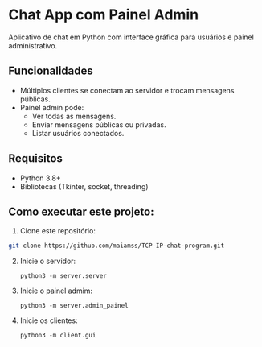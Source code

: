 # Chat App com Painel Admin

Aplicativo de chat em Python com interface gráfica para usuários e painel administrativo.

## Funcionalidades

- Múltiplos clientes se conectam ao servidor e trocam mensagens públicas.
- Painel admin pode:
  - Ver todas as mensagens.
  - Enviar mensagens públicas ou privadas.
  - Listar usuários conectados.

## Requisitos

- Python 3.8+
- Bibliotecas  (Tkinter, socket, threading)

## Como executar este projeto:

1. Clone este repositório:

```bash
git clone https://github.com/maiamss/TCP-IP-chat-program.git
```

2. Inicie o servidor:

   ```
   python3 -m server.server
   ```
3. Inicie o painel admim:

   ```
   python3 -m server.admin_painel
   ```
4. Inicie os clientes:

   ```
   python3 -m client.gui
   ```
